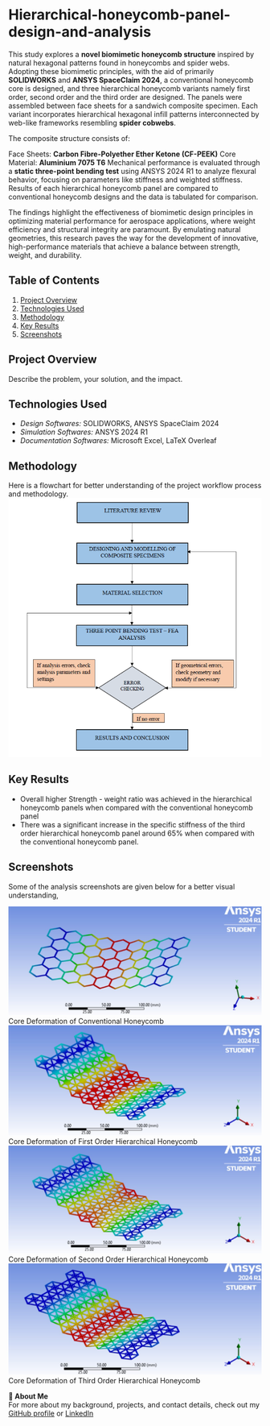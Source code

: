 # Hierarchical-honeycomb-panel-design-and-analysis
 This study explores a **novel biomimetic honeycomb structure** inspired by natural hexagonal patterns found in honeycombs and spider webs. Adopting these biomimetic principles, with the aid of primarily **SOLIDWORKS** and **ANSYS SpaceClaim 2024**, a conventional honeycomb core is designed, and three hierarchical honeycomb variants namely first order, second order and the third order are designed. The panels were assembled between face sheets for a sandwich composite specimen. Each variant incorporates hierarchical hexagonal infill patterns interconnected by web-like frameworks resembling **spider cobwebs**.

The composite structure consists of:

Face Sheets: **Carbon Fibre-Polyether Ether Ketone (CF-PEEK)**
Core Material: **Aluminium 7075 T6**
Mechanical performance is evaluated through a **static three-point bending test** using ANSYS 2024 R1 to analyze flexural behavior, focusing on parameters like stiffness and weighted stiffness. Results of each hierarchical honeycomb panel are compared to conventional honeycomb designs and the data is tabulated for comparison.

The findings highlight the effectiveness of biomimetic design principles in optimizing material performance for aerospace applications, where weight efficiency and structural integrity are paramount. By emulating natural geometries, this research paves the way for the development of innovative, high-performance materials that achieve a balance between strength, weight, and durability.

## Table of Contents  
1. [Project Overview](#project-overview)  
2. [Technologies Used](#technologies-used)  
3. [Methodology](#methodology)  
4. [Key Results](#key-results)  
5. [Screenshots](#screenshotsdemos)   

## Project Overview  
Describe the problem, your solution, and the impact.

## Technologies Used  
- *Design Softwares:* SOLIDWORKS, ANSYS SpaceClaim 2024
- *Simulation Softwares:* ANSYS 2024 R1
- *Documentation Softwares:* Microsoft Excel, LaTeX Overleaf

## Methodology  
Here is a flowchart for better understanding of the project workflow process and methodology.
![Project Methodology](images/Project%20Flowchart.png)  

## Key Results  
- Overall higher Strength - weight ratio was achieved in the hierarchical honeycomb panels when compared with the conventional honeycomb panel 
- There was a significant increase in the specific stiffness of the third order hierarchical honeycomb panel around 65% when compared with the conventional honeycomb panel. 

## Screenshots 
Some of the analysis screenshots are given below for a better visual understanding,

![Conventional Honeycomb](Analysis/Core_TS.png)
Core Deformation of Conventional Honeycomb
![First Order Hierarchical Honeycomb](Analysis/Core_S1.png)
Core Deformation of First Order Hierarchical Honeycomb
![Second Order Hierarchical Honeycomb](Analysis/Core_S4.png)
Core Deformation of Second Order Hierarchical Honeycomb
![Third Order Hierarchical Honeycomb](Analysis/Core_S5.png)
Core Deformation of Third Order Hierarchical Honeycomb

**👤 About Me**  
For more about my background, projects, and contact details, check out my [GitHub profile](https://github.com/DinendraAV) or [LinkedIn](https://www.linkedin.com/in/dinendra-av/)
